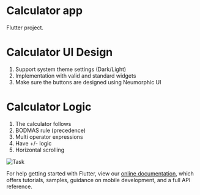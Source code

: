 # Calculator app

Flutter project.

# Calculator UI Design

1. Support system theme settings (Dark/Light)
2. Implementation with valid and standard widgets
3. Make sure the buttons are designed using Neumorphic UI


# Calculator Logic

1. The calculator follows
2. BODMAS rule (precedence)
3. Multi operator expressions
4. Have +/- logic
5. Horizontal scrolling



![Task](https://user-images.githubusercontent.com/31010075/232252564-2e33f6ec-7c72-4559-b029-347ee87c5b06.jpg)




For help getting started with Flutter, view our
[online documentation](https://flutter.dev/docs), which offers tutorials,
samples, guidance on mobile development, and a full API reference.

